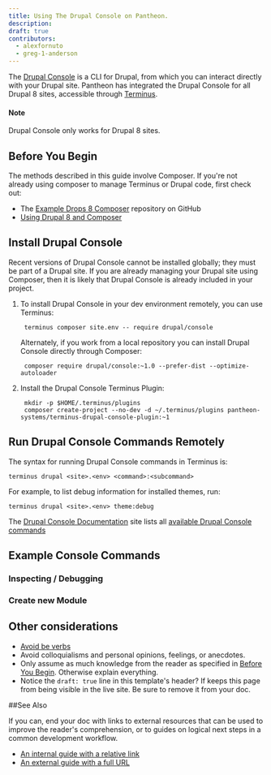 ```yaml
---
title: Using The Drupal Console on Pantheon.
description:
draft: true
contributors:
  - alexfornuto
  - greg-1-anderson
---
```


The [Drupal Console](https://drupalconsole.com/) is a CLI for Drupal, from which you can interact directly with your Drupal site. Pantheon has integrated the Drupal Console for all Drupal 8 sites, accessible through [Terminus](/docs/terminus).

<div class="alert alert-info">
<h4 class="info">Note</h4><p markdown="1">Drupal Console only works for Drupal 8 sites.
</p>
</div>

## Before You Begin

The methods described in this guide involve Composer. If you're not already using composer to manage Terminus or Drupal code, first check out:

 - The [Example Drops 8 Composer](https://github.com/pantheon-systems/example-drops-8-composer) repository on GitHub
 - [Using Drupal 8 and Composer](/docs/composer-drupal-8/)

## Install Drupal Console

Recent versions of Drupal Console cannot be installed globally; they must be part of a Drupal site. If you are already managing your Drupal site using Composer, then it is likely that Drupal Console is already included in your project.

1. To install Drupal Console in your dev environment remotely, you can use Terminus:

        terminus composer site.env -- require drupal/console

    Alternately, if you work from a local repository you can install Drupal Console directly through Composer:

        composer require drupal/console:~1.0 --prefer-dist --optimize-autoloader

2. Install the Drupal Console Terminus Plugin:

        mkdir -p $HOME/.terminus/plugins
        composer create-project --no-dev -d ~/.terminus/plugins pantheon-systems/terminus-drupal-console-plugin:~1

## Run Drupal Console Commands Remotely

The syntax for running Drupal Console commands in Terminus is:

    terminus drupal <site>.<env> <command>:<subcommand>

For example, to list debug information for installed themes, run:

    terminus drupal <site>.<env> theme:debug


The [Drupal Console Documentation](https://hechoendrupal.gitbooks.io/drupal-console/content/en/index.html) site lists all [available Drupal Console commands](https://hechoendrupal.gitbooks.io/drupal-console/content/en/commands/available-commands.html)


## Example Console Commands

### Inspecting / Debugging



### Create new Module


## Other considerations

 - [Avoid be verbs](http://writing.rocks/to-be-or-not-to-be/)
 - Avoid colloquialisms and personal opinions, feelings, or anecdotes.
 - Only assume as much knowledge from the reader as specified in [Before You Begin](#before-you-begin). Otherwise explain everything.
 - Notice the `draft: true` line in this template's header? If keeps this page from being visible in the live site. Be sure to remove it from your doc.

##See Also

If you can, end your doc with links to external resources that can be used to improve the reader's comprehension, or to guides on logical next steps in a common development workflow.

 - [An internal guide with a relative link](/docs/get-started)
 - [An external guide with a full URL](http://writing.rocks/)
